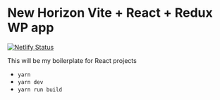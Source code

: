 # New Horizon Vite + React + Redux WP app
[![Netlify Status](https://api.netlify.com/api/v1/badges/f05d9c48-6287-4c27-a842-01221531c363/deploy-status)](https://app.netlify.com/sites/teach-react-wp-headless/deploys)

This will be my boilerplate for React projects
- `yarn`
- `yarn dev`
- `yarn run build`
